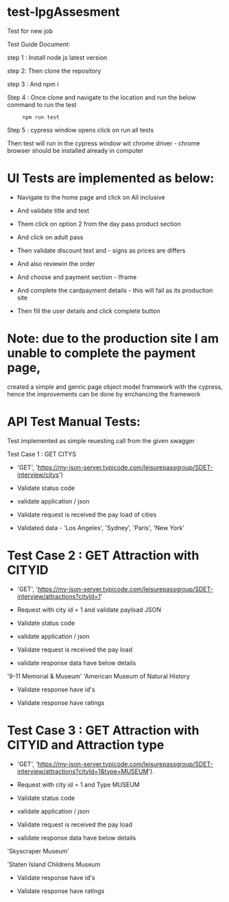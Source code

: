 # test-lpgAssesment
Test for new job

Test Guide Document:

step 1 : Install node js latest version

step 2: Then clone the repository

step 3 : And npm i

Step 4 : Once clone and navigate to the location and run the below command to run the test

         npm run test

Step 5 : cypress window opens click on run all tests

Then test will run in the cypress window wit chrome driver - chrome browser should be installed already in computer 


# UI Tests are implemented as below: 


* Navigate to the home page and click on All inclusive

* And validate title and text

* Them click on option 2 from the day pass product section

* And click on adult pass

* Then validate discount text and - signs as prices are differs

* And also reviewin the order

* And choose and payment section - Iframe

* And complete the cardpayment details - this will fail as its production site

* Then fill the user details and click complete button



# Note: due to the production site I am unable to complete the payment page, 
created a simple and genric page object model framework with the cypress, hence the improvements can be done by enchancing the framework


# API Test Manual Tests:


Test implemented as simple reuesting call from the given swagger

Test Case 1 : GET CITYS

* 'GET', 'https://my-json-server.typicode.com/leisurepassgroup/SDET-interview/citys')

* Validate status code

* validate application / json

* Validate request is received the pay load of cities


* Validated data - 'Los Angeles', 'Sydney', 'Paris', 'New York'


# Test Case 2 : GET Attraction with CITYID

* 'GET', 'https://my-json-server.typicode.com/leisurepassgroup/SDET-interview/attractions?cityId=1'

* Request with city id = 1 and validate payload JSON

* Validate status code

* validate application / json

* Validate request is received the pay load


* validate response data have below details

'9-11 Memorial & Museum'
'American Museum of Natural History

* Validate response have id's

* Validate response have ratings


# Test Case 3 : GET Attraction with CITYID and Attraction type

* 'GET', 'https://my-json-server.typicode.com/leisurepassgroup/SDET-interview/attractions?cityId=1&type=MUSEUM').

* Request with city id = 1 and Type MUSEUM

* Validate status code

* validate application / json

* Validate request is received the pay load

* validate response data have below details

'Skyscraper Museum'

'Staten Island Childrens Museum

* Validate response have id's

* Validate response have ratings

